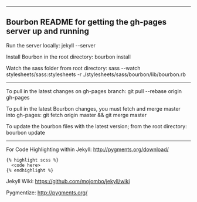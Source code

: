 ------------------------------------------------------------------------------------------
Bourbon README for getting the gh-pages server up and running
------------------------------------------------------------------------------------------

Run the server locally:
    jekyll --server

Install Bourbon in the root directory:
    bourbon install

Watch the sass folder from root directory:
    sass --watch stylesheets/sass:stylesheets -r ./stylesheets/sass/bourbon/lib/bourbon.rb

------------------------------------------------------------------------------------------

To pull in the latest changes on gh-pages branch:
    git pull --rebase origin gh-pages

To pull in the latest Bourbon changes, you must fetch and merge master into gh-pages:
    git fetch origin master && git merge master

To update the bourbon files with the latest version; from the root directory:
    bourbon update

------------------------------------------------------------------------------------------

For Code Highlighting within Jekyll:
    http://pygments.org/download/


    {% highlight scss %}
      <code here>
    {% endhighlight %}


Jekyll Wiki:
https://github.com/mojombo/jekyll/wiki

Pygmentize:
http://pygments.org/
